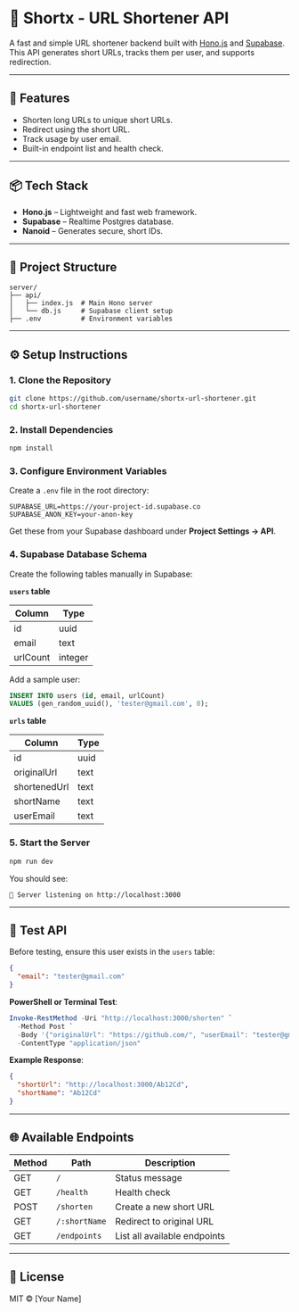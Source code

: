 # 🔗 Shortx - URL Shortener API

A fast and simple URL shortener backend built with [Hono.js](https://hono.dev/) and [Supabase](https://supabase.com/). This API generates short URLs, tracks them per user, and supports redirection.

---

## 🚀 Features

- Shorten long URLs to unique short URLs.
- Redirect using the short URL.
- Track usage by user email.
- Built-in endpoint list and health check.

---

## 📦 Tech Stack

- **Hono.js** – Lightweight and fast web framework.
- **Supabase** – Realtime Postgres database.
- **Nanoid** – Generates secure, short IDs.

---

## 📁 Project Structure

```
server/
├── api/
│   ├── index.js  # Main Hono server
│   └── db.js     # Supabase client setup
├── .env          # Environment variables
```

---

## ⚙️ Setup Instructions

### 1. Clone the Repository

```bash
git clone https://github.com/username/shortx-url-shortener.git
cd shortx-url-shortener
```

### 2. Install Dependencies

```bash
npm install
```

### 3. Configure Environment Variables

Create a `.env` file in the root directory:

```env
SUPABASE_URL=https://your-project-id.supabase.co
SUPABASE_ANON_KEY=your-anon-key
```

Get these from your Supabase dashboard under **Project Settings → API**.

### 4. Supabase Database Schema

Create the following tables manually in Supabase:

**`users` table**

| Column    | Type    |
|-----------|---------|
| id        | uuid    |
| email     | text    |
| urlCount  | integer |

Add a sample user:

```sql
INSERT INTO users (id, email, urlCount)
VALUES (gen_random_uuid(), 'tester@gmail.com', 0);
```

**`urls` table**

| Column       | Type  |
|--------------|-------|
| id           | uuid  |
| originalUrl  | text  |
| shortenedUrl | text  |
| shortName    | text  |
| userEmail    | text  |


### 5. Start the Server

```bash
npm run dev
```

You should see:

```
🚀 Server listening on http://localhost:3000
```

---

## 🧪 Test API

Before testing, ensure this user exists in the `users` table:

```json
{
  "email": "tester@gmail.com"
}
```

**PowerShell or Terminal Test**:

```powershell
Invoke-RestMethod -Uri "http://localhost:3000/shorten" `
  -Method Post `
  -Body '{"originalUrl": "https://github.com/", "userEmail": "tester@gmail.com"}' `
  -ContentType "application/json"
```

**Example Response**:

```json
{
  "shortUrl": "http://localhost:3000/Ab12Cd",
  "shortName": "Ab12Cd"
}
```

---

## 🌐 Available Endpoints

| Method | Path            | Description                     |
|--------|-----------------|---------------------------------|
| GET    | `/`             | Status message                 |
| GET    | `/health`       | Health check                   |
| POST   | `/shorten`      | Create a new short URL         |
| GET    | `/:shortName`   | Redirect to original URL       |
| GET    | `/endpoints`    | List all available endpoints   |

---

## 📄 License

MIT © [Your Name]
